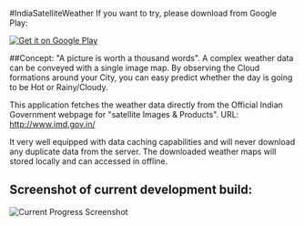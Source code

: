 #IndiaSatelliteWeather
If you want to try, please download from Google Play:

[![Get it on Google Play](http://www.android.com/images/brand/get_it_on_play_logo_small.png)](https://play.google.com/store/apps/details?id=com.shahul3d.indiasatelliteweather)


##Concept:
"A picture is worth a thousand words". A complex weather data can be conveyed with a single image map. By observing the Cloud formations around your City, you can easy predict whether the day is going to be Hot or Rainy/Cloudy.

This application fetches the weather data directly from the Official Indian Government webpage for "satellite Images & Products". URL: http://www.imd.gov.in/

It very well equipped with data caching capabilities and will never download any duplicate data from the server. The downloaded weather maps will stored locally and can accessed in offline.

## Screenshot of current development build:
![Current Progress Screenshot](https://raw.github.com/Shahul3D/IndiaSatelliteWeather/master/Screenshot.png)
